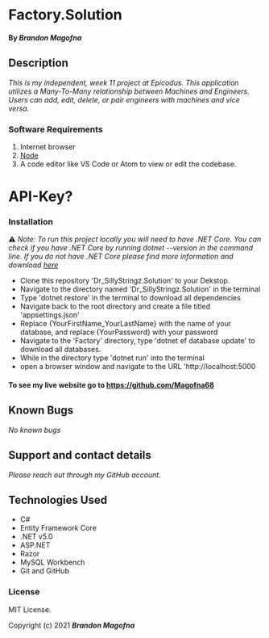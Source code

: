 # Factory.Solution

#### By _**Brandon Magofna**_

## Description

_*This is my independent, week 11 project at Epicodus. This application utilizes a Many-To-Many relationship between Machines and Engineers. Users can add, edit, delete, or pair engineers with machines and vice versa.*_

### Software Requirements

1. Internet browser
2. [Node](https://nodejs.org/en/)
3. A code editor like VS Code or Atom to view or edit the codebase.

# API-Key?

### Installation

⚠️ *Note: To run this project locally you will need to have .NET Core. You can check if you have .NET Core by running dotnet --version in the command line. If you do not have .NET Core please find more information and download [here](https://dotnet.microsoft.com/download/dotnet)*

* Clone this repository 'Dr_SillyStringz.Solution' to your Dekstop.
* Navigate to the directory named 'Dr_SillyStringz.Solution' in the terminal 
* Type 'dotnet restore' in the terminal to download all dependencies 
* Navigate back to the root directory and create a file titled 'appsettings.json'
* Replace {YourFirstName_YourLastName} with the name of your database, and replace {YourPassword} with your password
* Navigate to the 'Factory' directory, type 'dotnet ef database update' to download all databases.
* While in the directory type 'dotnet run' into the terminal
* open a browser window and navigate to the URL 'http://localhost:5000


#### To see my live website go to https://github.com/Magofna68

## Known Bugs

_No known bugs_

## Support and contact details

_Please reach out through my GitHub account._

## Technologies Used

- C#
- Entity Framework Core
- .NET v5.0
- ASP.NET
- Razor
- MySQL Workbench
- Git and GitHub


### License

MIT License.

Copyright (c) 2021 **_Brandon Magofna_**